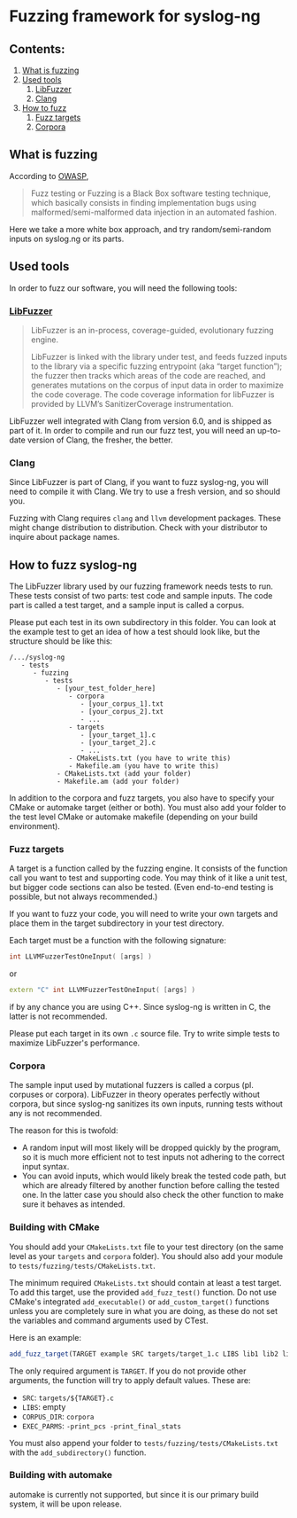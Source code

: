 # Fuzzing framework for syslog-ng

## Contents:
1. [What is fuzzing](#what-is-fuzzing)
2. [Used tools](#this-is-what-you-will-need)
   1. [LibFuzzer](#libfuzzer)
   2. [Clang](#clang)
3. [How to fuzz](#how-to-fuzz-syslog-ng)
   1. [Fuzz targets](#fuzz-targets)
   2. [Corpora](#corpora)


## What is fuzzing

According to [OWASP](https://owasp.org/www-community/Fuzzing),
> Fuzz testing or Fuzzing is a Black Box software testing technique, which basically consists in finding implementation bugs using malformed/semi-malformed data injection in an automated fashion.

Here we take a more white box approach, and try random/semi-random inputs on syslog.ng or its parts.

## Used tools

In order to fuzz our software, you will need the following tools:

### [LibFuzzer](https://llvm.org/docs/LibFuzzer.html#faq)

>LibFuzzer is an in-process, coverage-guided, evolutionary fuzzing engine.
> 
>LibFuzzer is linked with the library under test, and feeds fuzzed inputs to the library via a specific fuzzing entrypoint (aka “target function”); the fuzzer then tracks which areas of the code are reached, and generates mutations on the corpus of input data in order to maximize the code coverage. The code coverage information for libFuzzer is provided by LLVM’s SanitizerCoverage instrumentation.

LibFuzzer well integrated with Clang from version 6.0, and is shipped as part of it. In order to compile and run our fuzz test, you will need an up-to-date version of Clang, the fresher, the better.

### Clang

Since LibFuzzer is part of Clang, if you want to fuzz syslog-ng, you will need to compile it with Clang. We try to use a fresh version, and so should you.

Fuzzing with Clang requires `clang` and `llvm` development packages. These might change distribution to distribution. Check with your distributor to inquire about package names.

## How to fuzz syslog-ng

The LibFuzzer library used by our fuzzing framework needs tests to run. These tests consist of two parts: test code and sample inputs. The code part is called a test target, and a sample input is called a corpus.

Please put each test in its own subdirectory in this folder. You can look at the example test to get an idea of how a test should look like, but the structure should be like this:

```
/.../syslog-ng
   - tests
      - fuzzing
         - tests
            - [your_test_folder_here]
               - corpora
                  - [your_corpus_1].txt
                  - [your_corpus_2].txt
                  - ...
               - targets
                  - [your_target_1].c
                  - [your_target_2].c
                  - ...
               - CMakeLists.txt (you have to write this)
               - Makefile.am (you have to write this)
            - CMakeLists.txt (add your folder)
            - Makefile.am (add your folder)
```

In addition to the corpora and fuzz targets, you also have to specify your CMake or automake target (either or both). You must also add your folder to the test level CMake or automake makefile (depending on your build environment). 

### Fuzz targets

A target is a function called by the fuzzing engine. It consists of the function call you want to test and supporting code. You may think of it like a unit test, but bigger code sections can also be tested. (Even end-to-end testing is possible, but not always recommended.)

If you want to fuzz your code, you will need to write your own targets and place them in the target subdirectory in your test directory.

Each target must be a function with the following signature:

```c
int LLVMFuzzerTestOneInput( [args] )
```

or 

```c++
extern "C" int LLVMFuzzerTestOneInput( [args] )
```

if by any chance you are using C++. Since syslog-ng is written in C, the latter is not recommended.

Please put each target in its own `.c` source file. Try to write simple tests to maximize LibFuzzer's performance.

### Corpora

The sample input used by mutational fuzzers is called a corpus (pl. corpuses or corpora). LibFuzzer in theory operates perfectly without corpora, but since syslog-ng sanitizes its own inputs, running tests without any is not recommended.

The reason for this is twofold:
 * A random input will most likely will be dropped quickly by the program, so it is much more efficient not to test inputs not adhering to the correct input syntax.
 * You can avoid inputs, which would likely break the tested code path, but which are already filtered by another function before calling the tested one. In the latter case you should also check the other function to make sure it behaves as intended.

<!-- TODO write tutorial on writing corpora. -->

### Building with CMake

You should add your `CMakeLists.txt` file to your test directory (on the same level as your `targets` and `corpora` folder). You should also add your module to `tests/fuzzing/tests/CMakeLists.txt`.

The minimum required `CMakeLists.txt` should contain at least a test target. To add this target, use the provided `add_fuzz_test()` function. Do not use CMake's integrated `add_executable()` or `add_custom_target()` functions unless you are completely sure in what you are doing, as these do not set the variables and command arguments used by CTest.

Here is an example:

```cmake
add_fuzz_target(TARGET example SRC targets/target_1.c LIBS lib1 lib2 lib3 CORPUS_DIR corpora/target_1 EXEC_PARMS -merge=1 -only-ascii)
```

The only required argument is `TARGET`. If you do not provide other arguments, the function will try to apply default values. These are:
 * `SRC`: `targets/${TARGET}.c`
 * `LIBS`: empty
 * `CORPUS_DIR`: `corpora`
 * `EXEC_PARMS`: `-print_pcs -print_final_stats`

You must also append your folder to `tests/fuzzing/tests/CMakeLists.txt` with the `add_subdirectory()` function.

### Building with automake

automake is currently not supported, but since it is our primary build system, it will be upon release.

